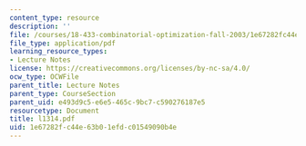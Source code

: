 ```yaml
---
content_type: resource
description: ''
file: /courses/18-433-combinatorial-optimization-fall-2003/1e67282fc44e63b01efdc01549090b4e_l1314.pdf
file_type: application/pdf
learning_resource_types:
- Lecture Notes
license: https://creativecommons.org/licenses/by-nc-sa/4.0/
ocw_type: OCWFile
parent_title: Lecture Notes
parent_type: CourseSection
parent_uid: e493d9c5-e6e5-465c-9bc7-c590276187e5
resourcetype: Document
title: l1314.pdf
uid: 1e67282f-c44e-63b0-1efd-c01549090b4e
---
```

